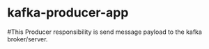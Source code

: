 # kafka-producer-app
#This Producer responsibility is send message payload to the kafka broker/server.
